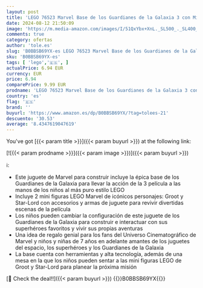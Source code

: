 ```yaml
---
layout: post
title: 'LEGO 76523 Marvel Base de los Guardianes de la Galaxia 3 con Mini Figuras de Groot y Star-Lord  Juguete de Superhéroes para Construir para Niños y Niñas de 7+ Años'
date: 2024-08-12 21:50:09
image: 'https://m.media-amazon.com/images/I/51QxYbx+XnL._SL500_._SL400_.jpg'
comments: true
category: ofertas
author: 'tole.es'
slug: 'B0BBSB69YX-es LEGO 76523 Marvel Base de los Guardianes de la Galaxia 3...'
sku: 'B0BBSB69YX-es'
tags: [ 'lego','🇪🇸', ]
actualPrice: 6.94 EUR
currency: EUR
price: 6.94
comparePrice: 9.99 EUR
prodname: 'LEGO 76523 Marvel Base de los Guardianes de la Galaxia 3 con Mini Figuras de Groot y Star-Lord  Juguete de Superhéroes para Construir para Niños y Niñas de 7+ Años'
country: 'es'
flag: '🇪🇸'
brand: ''
buyurl: 'https://www.amazon.es/dp/B0BBSB69YX/?tag=tolees-21'
descuento: '30.53'
average: '8.4347619047619'
---
```


You've got [{{< param title >}}]({{< param buyurl >}}) at the following link:

[![{{< param prodname >}}]({{< param image >}})]({{< param buyurl >}})

ℹ️:

- Este juguete de Marvel para construir incluye la épica base de los Guardianes de la Galaxia para llevar la acción de la 3 película a las manos de los niños al más puro estilo LEGO
- Incluye 2 mini figuras LEGO Marvel de icónicos personajes: Groot y Star-Lord con accesorios y armas de juguete para revivir divertidas escenas de la película
- Los niños pueden cambiar la configuración de este juguete de los Guardianes de la Galaxia para construir e interactuar con sus superhéroes favoritos y vivir sus propias aventuras
- Una idea de regalo genial para los fans del Universo Cinematográfico de Marvel y niños y niñas de 7 años en adelante amantes de los juguetes del espacio, los superhéroes y los Guardianes de la Galaxia
- La base cuenta con herramientas y alta tecnología, además de una mesa en la que los niños pueden sentar a las mini figuras LEGO de Groot y Star-Lord para planear la próxima misión

[🛒 Check the deal!!]({{< param buyurl >}})
{{<world>}}B0BBSB69YX{{</world>}}
